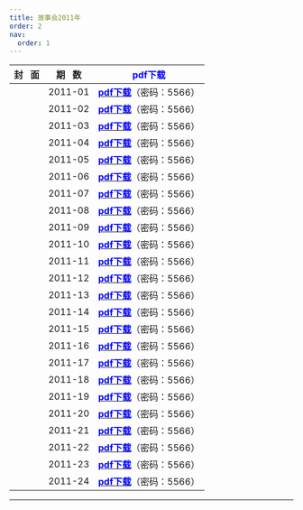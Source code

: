 ```yaml
---
title: 故事会2011年
order: 2
nav:
  order: 1
---
```

| 封   面 | 期   数 |                                        <font color="blue">**pdf下载**</font>                                        |
| :-------: | :-------: | :-----------------------------------------------------------------------------------: |
|          |  2011-01  |   [<font color="blue">**pdf下载**</font>](https://url97.ctfile.com/f/799297-1457769028-d33429?p=5566)（密码：5566）   |
|          |  2011-02  |   [<font color="blue">**pdf下载**</font>](https://url97.ctfile.com/f/799297-1457769040-0dcec0?p=5566)（密码：5566）   |
|          |  2011-03  |   [<font color="blue">**pdf下载**</font>](https://url97.ctfile.com/f/799297-1457769049-8ca361?p=5566)（密码：5566）   |
|          |  2011-04  |   [<font color="blue">**pdf下载**</font>](https://url97.ctfile.com/f/799297-1457769061-2d50ef?p=5566)（密码：5566）   |
|          |  2011-05  |   [<font color="blue">**pdf下载**</font>](https://url97.ctfile.com/f/799297-1457769073-3205d1?p=5566)（密码：5566）   |
|          |  2011-06  |   [<font color="blue">**pdf下载**</font>](https://url97.ctfile.com/f/799297-1457769082-0b796b?p=5566)（密码：5566）   |
|          |  2011-07  |   [<font color="blue">**pdf下载**</font>](https://url97.ctfile.com/f/799297-1457769091-a5f9cd?p=5566)（密码：5566）   |
|          |  2011-08  |   [<font color="blue">**pdf下载**</font>](https://url97.ctfile.com/f/799297-1457769106-0fb833?p=5566)（密码：5566）   |
|          |  2011-09  |   [<font color="blue">**pdf下载**</font>](https://url97.ctfile.com/f/799297-1457769115-6a3077?p=5566)（密码：5566）   |
|          |  2011-10  |   [<font color="blue">**pdf下载**</font>](https://url97.ctfile.com/f/799297-1457769133-75d01b?p=5566)（密码：5566）   |
|          |  2011-11  |   [<font color="blue">**pdf下载**</font>](https://url97.ctfile.com/f/799297-1457769154-15be2c?p=5566)（密码：5566）   |
|          |  2011-12  |   [<font color="blue">**pdf下载**</font>](https://url97.ctfile.com/f/799297-1457769172-f2c674?p=5566)（密码：5566）   |
|          |  2011-13  |   [<font color="blue">**pdf下载**</font>](https://url97.ctfile.com/f/799297-1457769190-9c1de5?p=5566)（密码：5566）   |
|          |  2011-14  |   [<font color="blue">**pdf下载**</font>](https://url97.ctfile.com/f/799297-1457769208-60fb80?p=5566)（密码：5566）   |
|          |  2011-15  |   [<font color="blue">**pdf下载**</font>](https://url97.ctfile.com/f/799297-1457769238-fd7431?p=5566)（密码：5566）   |
|          |  2011-16  |   [<font color="blue">**pdf下载**</font>](https://url97.ctfile.com/f/799297-1457769265-4c5b9c?p=5566)（密码：5566）   |
|          |  2011-17  |   [<font color="blue">**pdf下载**</font>](https://url97.ctfile.com/f/799297-1457769295-c8abf6?p=5566)（密码：5566）   |
|          |  2011-18  |   [<font color="blue">**pdf下载**</font>](https://url97.ctfile.com/f/799297-1457769304-d9f068?p=5566)（密码：5566）   |
|          |  2011-19  |   [<font color="blue">**pdf下载**</font>](https://url97.ctfile.com/f/799297-1457769319-1c167b?p=5566)（密码：5566）   |
|          |  2011-20  |   [<font color="blue">**pdf下载**</font>](https://url97.ctfile.com/f/799297-1457769337-1a3baa?p=5566)（密码：5566）   |
|          |  2011-21  |   [<font color="blue">**pdf下载**</font>](https://url97.ctfile.com/f/799297-1457769355-ddf3bb?p=5566)（密码：5566）   |
|          |  2011-22  |   [<font color="blue">**pdf下载**</font>](https://url97.ctfile.com/f/799297-1457769370-a7c8d1?p=5566)（密码：5566）   |
|          |  2011-23  |   [<font color="blue">**pdf下载**</font>](https://url97.ctfile.com/f/799297-1457769385-70e117?p=5566)（密码：5566）   |
|          |  2011-24  |   [<font color="blue">**pdf下载**</font>](https://url97.ctfile.com/f/799297-1457769397-3e0e5f?p=5566)（密码：5566）   |

---
